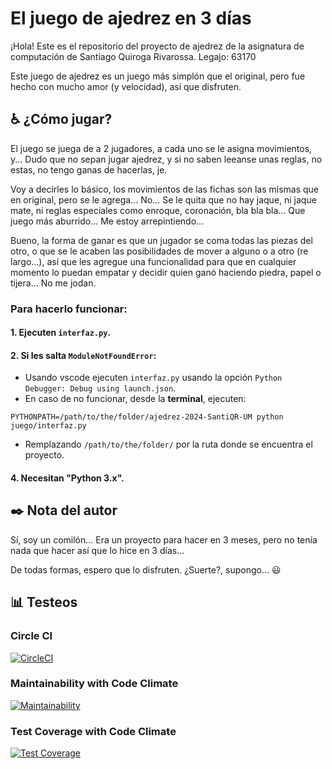 # El juego de ajedrez en 3 días

¡Hola! Este es el repositorio del proyecto de ajedrez de la asignatura de computación de Santiago Quiroga Rivarossa. Legajo: 63170

Este juego de ajedrez es un juego más simplón que el original, pero fue hecho
con mucho amor (y velocidad), así que disfruten.

## :wheelchair:  ¿Cómo jugar?

El juego se juega de a 2 jugadores, a cada uno se le asigna movimientos, y...
Dudo que no sepan jugar ajedrez, y si no saben leeanse unas reglas, no estas, no
tengo ganas de hacerlas, je.

Voy a decirles lo básico, los movimientos de las fichas son las mismas que en original, pero se le agrega... No... Se le quita que no hay jaque, ni jaque mate, ni reglas especiales como enroque, coronación, bla bla bla... Que juego más aburrido... Me estoy arrepintiendo...

Bueno, la forma de ganar es que un jugador se coma todas las piezas del otro, o que se le acaben las posibilidades de mover a alguno o a otro (re largo...), así que les agregue una funcionalidad para que en cualquier momento lo puedan empatar y decidir quien ganó haciendo piedra, papel o tijera... No me jodan.

### Para hacerlo funcionar:

#### 1. Ejecuten `interfaz.py`.

#### 2. Si les salta `ModuleNotFoundError`:

- Usando vscode ejecuten `interfaz.py` usando la opción `Python Debugger: Debug using launch.json`. 
- En caso de no funcionar, desde la __terminal__, ejecuten: 
```
PYTHONPATH=/path/to/the/folder/ajedrez-2024-SantiQR-UM python juego/interfaz.py
```
- Remplazando `/path/to/the/folder/` por la ruta donde se encuentra el proyecto.

#### 4. Necesitan "Python 3.x".

## :black_nib:  Nota del autor

Sí, soy un comilón... Era un proyecto para hacer en 3 meses, pero no tenía nada que hacer así que lo hice en 3 días... 

De todas formas, espero que lo disfruten. ¿Suerte?, supongo... :smiley:


## :bar_chart:  Testeos

### Circle CI
[![CircleCI](https://dl.circleci.com/status-badge/img/gh/um-computacion-tm/ajedrez-2024-SantiQR-UM/tree/main.svg?style=svg)](https://dl.circleci.com/status-badge/redirect/gh/um-computacion-tm/ajedrez-2024-SantiQR-UM/tree/main)

### Maintainability with Code Climate
[![Maintainability](https://api.codeclimate.com/v1/badges/71589bfc701ea01df930/maintainability)](https://codeclimate.com/github/um-computacion-tm/ajedrez-2024-SantiQR-UM/maintainability)

### Test Coverage with Code Climate
[![Test Coverage](https://api.codeclimate.com/v1/badges/71589bfc701ea01df930/test_coverage)](https://codeclimate.com/github/um-computacion-tm/ajedrez-2024-SantiQR-UM/test_coverage)
